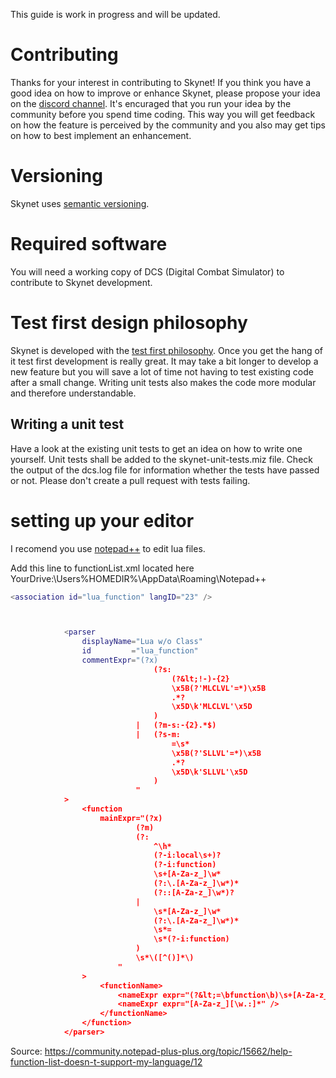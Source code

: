 This guide is work in progress and will be updated.

# Contributing
Thanks for your interest in contributing to Skynet!
If you think you have a good idea on how to improve or enhance Skynet, please propose your idea on the [discord channel](https://discord.gg/ZEyp3g).
It's encuraged that you run your idea by the community before you spend time coding. This way you will get feedback on how the feature is perceived by the community 
and you also may get tips on how to best implement an enhancement.

# Versioning
Skynet uses [semantic versioning](https://semver.org/).

# Required software
You will need a working copy of DCS (Digital Combat Simulator) to contribute to Skynet development.

# Test first design philosophy
Skynet is developed with the [test first philosophy](https://resources.collab.net/agile-101/test-first-programming). Once you get the hang of it test first development is really great.
It may take a bit longer to develop a new feature but you will save a lot of time not having to test existing code after a small change. Writing unit tests also makes the code more modular and therefore understandable.

## Writing a unit test
Have a look at the existing unit tests to get an idea on how to write one yourself. Unit tests shall be added to the skynet-unit-tests.miz file.
Check the output of the dcs.log file for information whether the tests have passed or not. Please don't create a pull request with tests failing.


# setting up your editor
I recomend you use [notepad++](https://notepad-plus-plus.org/downloads/) to edit lua files.

Add this line to functionList.xml located here YourDrive:\Users\%HOMEDIR%\AppData\Roaming\Notepad++

```lua
<association id="lua_function" langID="23" />
```

```lua


			<parser
				displayName="Lua w/o Class"
				id         ="lua_function"
				commentExpr="(?x)                                               # free-spacing (see `RegEx - Pattern Modifiers`)
								(?s:                                            # Multi Line Comment
									(?&lt;!-)-{2}                               # - start-of-comment indicator with
									\x5B(?'MLCLVL'=*)\x5B                       #   ...specific level
									.*?                                         # - whatever, until
									\x5D\k'MLCLVL'\x5D                          # - end-of-comment indicator of equal level
								)
							|	(?m-s:-{2}.*$)                                  # Single Line Comment
							|	(?s-m:                                          # String Literal
									=\s*
									\x5B(?'SLLVL'=*)\x5B                        # - start-of-string indicator with specific level
									.*?                                         # - whatever, until
									\x5D\k'SLLVL'\x5D                           # - end-of-string indicator of equal level
								)
							"
			>
				<function
					mainExpr="(?x)                                              # free-spacing (see `RegEx - Pattern Modifiers`)
							(?m)                                                # ^ and $ match at line-breaks
							(?:
								^\h*                                            # optional leading white-space at start-of-line
								(?-i:local\s+)?
								(?-i:function)
								\s+[A-Za-z_]\w*
								(?:\.[A-Za-z_]\w*)*
								(?::[A-Za-z_]\w*)?
							|
								\s*[A-Za-z_]\w*
								(?:\.[A-Za-z_]\w*)*
								\s*=
								\s*(?-i:function)
							)
							\s*\([^()]*\)
						"
				>
					<functionName>
						<nameExpr expr="(?&lt;=\bfunction\b)\s+[A-Za-z_][\w.:]*\s*\(|[A-Za-z_][\w.]*\s*=" />
						<nameExpr expr="[A-Za-z_][\w.:]*" />
					</functionName>
				</function>
			</parser>
```
Source: https://community.notepad-plus-plus.org/topic/15662/help-function-list-doesn-t-support-my-language/12
